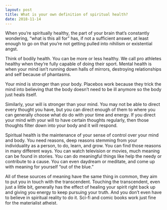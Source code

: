 ```yaml
---
layout: post
title: What is your own definition of spiritual health?
date: 2018-11-14
---
```


<p>When you’re spiritually healthy, the part of your brain that’s constantly wondering, “what is this all for” has, if not a sufficient answer, at least enough to go on that you’re not getting pulled into nihilism or existential angst.</p><p>Think of bodily health. You can be more or less healthy. We call pro athletes healthy when they’re fully capable of doing their sport. Mental health is when your mind isn’t running down halls of mirrors, destroying relationships and self because of phantasms.</p><p>Your mind is stronger than your body. Placebos work because they trick the mind into believing that the body doesn’t need to be ill anymore so the body just heals itself.</p><p>Similarly, your will is stronger than your mind. You may not be able to direct every thought you have, but you can direct enough of them to where you can generally choose what do do with your time and energy. If you direct your mind with your will to have certain thoughts regularly, then those thoughts filter down into your body and it will respond.</p><p>Spiritual health is the maintenance of your sense of control over your mind and body. You need reasons, deep reasons stemming from your individuality as a person, to do, learn, and grow. You can find those reasons in many different ways. You can watch television or movies, much meaning can be found in stories. You can do meaningful things like help the needy or contribute to a cause. You can even daydream or meditate, and come up with meaning for yourself “out of the blue.”</p><p>All of these sources of meaning have the same thing in common, they aim to put you in touch with the transcendent. Touching the transcendent, even just a little bit, generally has the effect of healing your spirit right back up and giving you energy to keep pursuing your truth. And you don’t even have to believe in spiritual reality to do it. Sci-fi and comic books work just fine for the materialist atheist.</p>
